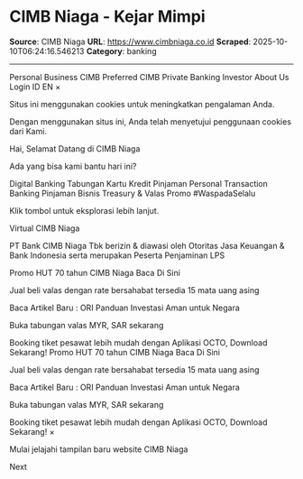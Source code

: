 # CIMB Niaga - Kejar Mimpi

**Source**: CIMB Niaga
**URL**: https://www.cimbniaga.co.id
**Scraped**: 2025-10-10T06:24:16.546213
**Category**: banking

---

Personal
Business
CIMB Preferred
CIMB Private Banking
Investor
About Us
Login
ID
EN
×

Situs ini menggunakan cookies untuk meningkatkan pengalaman Anda.

Dengan menggunakan situs ini, Anda telah menyetujui penggunaan cookies dari Kami.

Hai, Selamat Datang di CIMB Niaga

Ada yang bisa kami bantu hari ini?

Digital Banking
Tabungan
Kartu Kredit
Pinjaman Personal
Transaction Banking
Pinjaman Bisnis
Treasury & Valas
Promo
#WaspadaSelalu

Klik tombol untuk eksplorasi lebih lanjut.

Virtual CIMB Niaga

PT Bank CIMB Niaga Tbk berizin & diawasi oleh Otoritas Jasa Keuangan & Bank Indonesia serta merupakan Peserta Penjaminan LPS

Promo HUT 70 tahun CIMB Niaga Baca Di Sini
 
Jual beli valas dengan rate bersahabat tersedia 15 mata uang asing
 
Baca Artikel Baru : ORI Panduan Investasi Aman untuk Negara
 
Buka tabungan valas MYR, SAR sekarang
 
Booking tiket pesawat lebih mudah dengan Aplikasi OCTO, Download Sekarang!
Promo HUT 70 tahun CIMB Niaga Baca Di Sini
 
Jual beli valas dengan rate bersahabat tersedia 15 mata uang asing
 
Baca Artikel Baru : ORI Panduan Investasi Aman untuk Negara
 
Buka tabungan valas MYR, SAR sekarang
 
Booking tiket pesawat lebih mudah dengan Aplikasi OCTO, Download Sekarang!
×

Mulai jelajahi tampilan baru website CIMB Niaga

 Next
